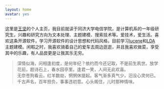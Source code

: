 ```yaml
---
layout: home
avatar: yes
---
```


这里是[王坚](/)的个人主页，我目前就读于同济大学电信学院，是计算机系的一年级研究生，兴趣和研究方向为文本处理、主题建模、搜索技术等。爱技术，爱生活。喜欢这条开源软件，学习开源软件的设计思想和代码风格，目前学习[lucene](http://lucene.apache.org/)和[LDA](http://www.cs.princeton.edu/~blei/)主题建模。闲暇之时，我喜欢骑着自己的爱车去周边逛逛，并且我喜欢做菜，享受其中的乐趣，有人品尝更是让我其乐无穷。

> 深情似海，问相逢初度，是何年纪？依约而今还记取，不是前生夙世。放学花前，题诗石上，春水园亭里。逢君一笑，人间无此欢喜。  
> 无奈苍狗看云，红羊数劫，惘惘休提起。客气渐多真气少，汨没心灵何已。千古声名，百年担负，事事违初意。心头阁住，儿时那种情味。

